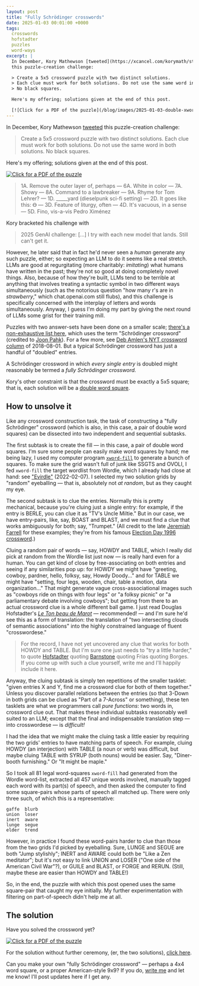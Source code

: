 ```yaml
---
layout: post
title: "Fully Schrödinger crosswords"
date: 2025-01-03 00:01:00 +0000
tags:
  crosswords
  hofstadter
  puzzles
  word-ways
excerpt: |
  In December, Kory Mathewson [tweeted](https://xcancel.com/korymath/status/1870998183507288232)
  this puzzle-creation challenge:

  > Create a 5x5 crossword puzzle with two distinct solutions.
  > Each clue must work for both solutions. Do not use the same word in both solutions.
  > No black squares.

  Here's my offering; solutions given at the end of this post.

  [![Click for a PDF of the puzzle](/blog/images/2025-01-03-double-xword.png)](/blog/images/2025-01-03-double-xword.pdf)
---
```


In December, Kory Mathewson [tweeted](https://xcancel.com/korymath/status/1870998183507288232)
this puzzle-creation challenge:

> Create a 5x5 crossword puzzle with two distinct solutions.
> Each clue must work for both solutions. Do not use the same word in both solutions.
> No black squares.

Here's my offering; solutions given at the end of this post.

[![Click for a PDF of the puzzle](/blog/images/2025-01-03-double-xword.png)](/blog/images/2025-01-03-double-xword.pdf)

> 1A. Remove the outer layer of, perhaps —
> 6A. White in color —
> 7A. Showy —
> 8A. Command to a lawbreaker —
> 9A. Rhyme for Tom Lehrer? —
> 1D. _____yard (dieselpunk sci-fi setting) —
> 2D. It goes like this: Ꮎ —
> 3D. Feature of liturgy, often —
> 4D. It's vacuous, in a sense —
> 5D. Fino, vis-a-vis Pedro Ximénez

Kory bracketed his challenge with

> 2025 GenAI challenge: [...]
> I try with each new model that lands. Still can't get it.

However, he later said that in fact he'd never seen a _human_ generate any such puzzle, either;
so expecting an LLM to do it seems like a real stretch. LLMs are good at regurgitating (more charitably:
_imitating_) what humans have written in the past; they're not so good at doing
completely novel things. Also, because of how they're built, LLMs tend to be terrible at anything that involves
treating a syntactic symbol in two different ways simultaneously (such as the notorious question
"how many r's are in _strawberry_," which chat.openai.com still flubs), and this challenge
is specifically concerned with the interplay of letters and words simultaneously.
Anyway, I guess I'm doing my part by giving the next round of LLMs some grist for their training mill.

Puzzles with two answer-sets have been done on a smaller scale;
[there's a non-exhaustive list here](https://www.xwordinfo.com/Quantum), which uses
the term "Schrödinger crossword" (credited to [Joon Pahk](http://www.joonpahk.com/)).
For a few more, see [Deb Amlen's NYT crossword column](https://web.archive.org/web/20180805180130/https://www.nytimes.com/2018/08/01/crosswords/daily-puzzle-2018-08-02.html)
of 2018-08-01. But a typical Schrödinger crossword has just a handful of "doubled"
entries.

A Schrödinger crossword in which _every single entry_ is doubled might reasonably
be termed a _fully Schrödinger crossword._

Kory's other constraint is that the crossword must be exactly a 5x5 square; that is,
each solution will be a [double word square](https://en.wikipedia.org/wiki/Word_square#Variant_forms).

## How to unsolve it

Like any crossword construction task, the task of constructing a "fully Schrödinger" crossword
(which is also, in this case, a pair of double word squares)
can be dissected into two independent and sequential subtasks.

The first subtask is to create the fill — in this case, a pair of double word squares.
I'm sure some people can easily make word squares by hand; me being lazy, I used my
computer program [`xword-fill`](https://github.com/Quuxplusone/xword/blob/master/src/xword-fill.c)
to generate a bunch of squares. To make sure the grid wasn't full of junk like SSGTS and OVOLI,
I fed `xword-fill` the target wordlist from Wordle, which I already had close at hand:
see ["Evirdle"](/blog/2022/02/27/evirdle/) (2022-02-07). I selected my two solution grids by
"random" eyeballing — that is, absolutely not _at random_, but as they caught my eye.

The second subtask is to clue the entries. Normally this is pretty mechanical, because
you're cluing just a single entry: for example, if the entry is BERLE, you can clue it
as "TV's Uncle Miltie." But in our case, we have entry-pairs, like, say,
BOAST and BLAST, and we must find a clue that works ambiguously for both; say, "Trumpet."
(All credit to the late [Jeremiah Farrell](https://en.wikipedia.org/wiki/Jeremiah_Farrell)
for these examples; they're from his famous
[Election Day 1996 crossword](https://www.xwordinfo.com/Crossword?date=11/5/1996).)

Cluing a random pair of words — say, HOWDY and TABLE, which I really did pick at random
from the Wordle list just now — is really hard even for a human. You can get kind of
close by free-associating on both entries and seeing if any similarities pop up: for HOWDY
we might have "greeting, cowboy, pardner, hello, folksy, say, Howdy Doody..." and for TABLE
we might have "setting, four legs, wooden, chair, table a motion, data organization..."
That might generate vague cross-associational images such as "cowboys ride on things with four legs"
or "a folksy picnic" or "a parliamentary debate involving cowboys"; but getting from there
to an actual crossword clue is a whole different ball game. I just read Douglas Hofstadter's
[_Le Ton beau de Marot_](https://en.wikipedia.org/wiki/Le_Ton_beau_de_Marot) —
recommended! — and I'm sure he'd see this as a form of translation: the translation
of "two intersecting clouds of semantic associations" into the highly constrained
language of fluent "crosswordese."

> For the record, I have not yet uncovered any clue that works for both HOWDY and TABLE.
> But I'm sure one just needs to "try a little harder," to quote
> [Hofstadter](https://archive.org/details/letonbeaudemarot00hofs/page/538/mode/2up) quoting
> [Barnstone](https://archive.org/details/secretreader501s00barn/page/n29/mode/2up) quoting Frías quoting Borges.
> If you come up with such a clue yourself, write me and I'll happily include it here.

Anyway, the cluing subtask is simply ten repetitions of the smaller tasklet: "given entries
X and Y, find me a crossword clue for both of them together."
Unless you discover parallel relations between the entries (so
that 3-Down in both grids can be clued as "Part of a 7-Across" or something),
these ten tasklets are what we programmers call _pure functions_: two words in, crossword clue out.
That makes these individual subtasks reasonably well suited to an LLM; except that
the final and indispensable translation step — into crosswordese — is _difficult!_

I had the idea that we might make the cluing task a little easier by requiring the
two grids' entries to have matching parts of speech. For example, cluing HOWDY (an
interjection) with TABLE (a noun or verb) was difficult, but maybe cluing TABLE
with SYRUP (both nouns) would be easier. Say, "Diner-booth furnishing."
Or "It might be maple."

So I took all 81 legal word-squares `xword-fill` had generated from the Wordle word-list,
extracted all 457 unique words involved, manually tagged each word with its
part(s) of speech, and then asked the computer to find some square-pairs
whose parts of speech all matched up. There were only three such, of
which this is a representative:

    gaffe  blurb
    union  loser
    inert  aware
    lunge  segue
    elder  trend

However, in practice I found these word-pairs harder to clue than
those from the two grids I'd picked by eyeballing. Sure, LUNGE and SEGUE are
both "Jump stylishly"; INERT and AWARE could both be "Like a Zen meditator";
but it's not easy to link UNION and LOSER ("One side of the American Civil War"?),
or GUILE and BLAST, or FORGE and RERUN. (Still, maybe these are easier than
HOWDY and TABLE!)

So, in the end, the puzzle with which this post opened uses the same square-pair that
caught my eye initially. My further experimentation with filtering on part-of-speech
didn't help me at all.

## The solution

Have you solved the crossword yet?

[![Click for a PDF of the puzzle](/blog/images/2025-01-03-double-xword.png)](/blog/images/2025-01-03-double-xword.pdf)

For the solution without further ceremony,
(er, the two solutions), [click here](/blog/code/2025-01-03-double-xword-solution.txt).

Can you make your own "fully Schrödinger crossword" — perhaps a 4x4 word square,
or a proper American-style 9x9? If you do, [write me](mailto:arthur.j.odwyer@gmail.com)
and let me know! I'll post updates here if I get any.
